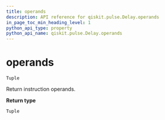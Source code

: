 ```yaml
---
title: operands
description: API reference for qiskit.pulse.Delay.operands
in_page_toc_min_heading_level: 1
python_api_type: property
python_api_name: qiskit.pulse.Delay.operands
---
```


# operands

<span id="qiskit.pulse.Delay.operands" />

`Tuple`

Return instruction operands.

**Return type**

`Tuple`

